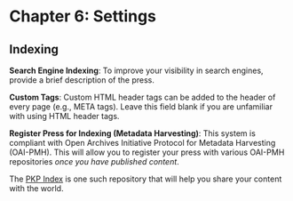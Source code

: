 # Chapter 6: Settings
## Indexing

**Search Engine Indexing**: To improve your visibility in search engines, provide a brief description of the press.

**Custom Tags**: Custom HTML header tags can be added to the header of every page (e.g., META tags). Leave this field blank if you are unfamiliar with using HTML header tags.

**Register Press for Indexing (Metadata Harvesting)**: This system is compliant with Open Archives Initiative Protocol for Metadata Harvesting (OAI-PMH). This will allow you to register your press with various OAI-PMH repositories *once you have published content*. 

The [PKP Index](http://index.pkp.sfu.ca) is one such repository that will help you share your content with the world.

